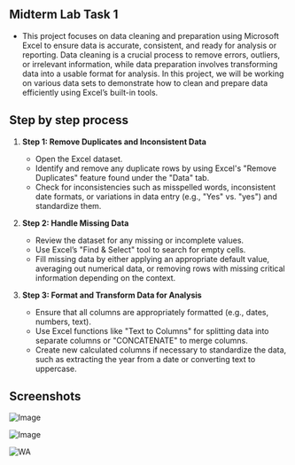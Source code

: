## Midterm Lab Task 1
- This project focuses on data cleaning and preparation using Microsoft Excel to ensure data is accurate, consistent, and ready for analysis or reporting. Data cleaning is a crucial process to remove errors, outliers, or irrelevant information, while data preparation involves transforming data into a usable format for analysis. In this project, we will be working on various data sets to demonstrate how to clean and prepare data efficiently using Excel’s built-in tools.
## Step by step process
1. **Step 1: Remove Duplicates and Inconsistent Data**
   - Open the Excel dataset.
   - Identify and remove any duplicate rows by using Excel's "Remove Duplicates" feature found under the "Data" tab.
   - Check for inconsistencies such as misspelled words, inconsistent date formats, or variations in data entry (e.g., "Yes" vs. "yes") and standardize them.

2. **Step 2: Handle Missing Data**
   - Review the dataset for any missing or incomplete values.
   - Use Excel’s "Find & Select" tool to search for empty cells.
   - Fill missing data by either applying an appropriate default value, averaging out numerical data, or removing rows with missing critical information depending on the context.

3. **Step 3: Format and Transform Data for Analysis**
   - Ensure that all columns are appropriately formatted (e.g., dates, numbers, text).
   - Use Excel functions like "Text to Columns" for splitting data into separate columns or "CONCATENATE" to merge columns.
   - Create new calculated columns if necessary to standardize the data, such as extracting the year from a date or converting text to uppercase.

## Screenshots
![Image](https://github.com/user-attachments/assets/0140450a-5c59-4923-9ae7-749bf7b482cc)

![Image](https://github.com/user-attachments/assets/2a795616-3245-4f5d-a89c-834afbc6aa69)

![WA](https://github.com/user-attachments/assets/06a9756b-4cbb-4d1a-a90a-b962d012377d)

